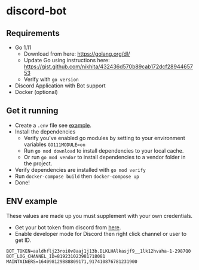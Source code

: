 # discord-bot

## Requirements
* Go 1.11
    * Download from here: https://golang.org/dl/
    * Update Go using instructions here: https://gist.github.com/nikhita/432436d570b89cab172dcf2894465753
    * Verify with `go version`
* Discord Application with Bot support
* Docker (optional)
## Get it running
* Create a `.env` file see [example](#env-example).
* Install the dependencies
    * Verify you've enabled go modules by setting to your environment variables `GO111MODULE=on`
    * Run `go mod download` to install dependencies to your local cache.
    * Or run `go mod vendor` to install dependencies to a vendor folder in the project.
* Verify dependencies are installed with `go mod verify`
* Run `docker-compose build` then `docker-compose up`
* Done!

## ENV example
These values are made up you must supplement with your own credentials.
* Get your bot token from discord from [here](https://discordapp.com/developers/applications/me).
* Enable developer mode for Discord then right click channel or user to get ID.
```
BOT_TOKEN=aaldhflj23roi0v8aaj1j13b.DLKLHAlkasjf9__1lk12hvaha-1-2987Q0
BOT_LOG_CHANNEL_ID=819231023981718081
MAINTAINERS=164098129888809171,917410876781231900
```

